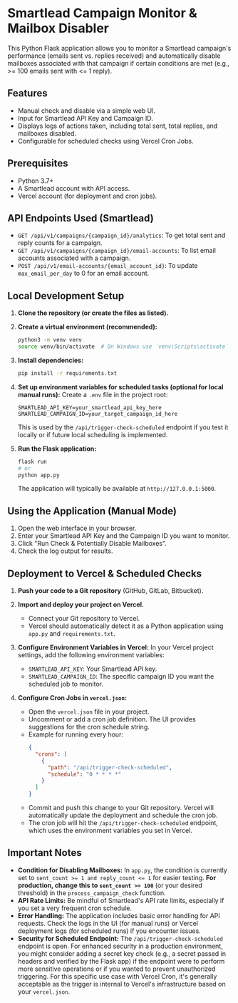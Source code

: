 # Smartlead Campaign Monitor & Mailbox Disabler

This Python Flask application allows you to monitor a Smartlead campaign's performance (emails sent vs. replies received) and automatically disable mailboxes associated with that campaign if certain conditions are met (e.g., >= 100 emails sent with <= 1 reply).

## Features

-   Manual check and disable via a simple web UI.
-   Input for Smartlead API Key and Campaign ID.
-   Displays logs of actions taken, including total sent, total replies, and mailboxes disabled.
-   Configurable for scheduled checks using Vercel Cron Jobs.

## Prerequisites

-   Python 3.7+
-   A Smartlead account with API access.
-   Vercel account (for deployment and cron jobs).

## API Endpoints Used (Smartlead)

-   `GET /api/v1/campaigns/{campaign_id}/analytics`: To get total sent and reply counts for a campaign.
-   `GET /api/v1/campaigns/{campaign_id}/email-accounts`: To list email accounts associated with a campaign.
-   `POST /api/v1/email-accounts/{email_account_id}`: To update `max_email_per_day` to 0 for an email account.

## Local Development Setup

1.  **Clone the repository (or create the files as listed).**

2.  **Create a virtual environment (recommended):**
    ```bash
    python3 -m venv venv
    source venv/bin/activate  # On Windows use `venv\Scripts\activate`
    ```

3.  **Install dependencies:**
    ```bash
    pip install -r requirements.txt
    ```

4.  **Set up environment variables for scheduled tasks (optional for local manual runs):**
    Create a `.env` file in the project root:
    ```
    SMARTLEAD_API_KEY=your_smartlead_api_key_here
    SMARTLEAD_CAMPAIGN_ID=your_target_campaign_id_here
    ```
    This is used by the `/api/trigger-check-scheduled` endpoint if you test it locally or if future local scheduling is implemented.

5.  **Run the Flask application:**
    ```bash
    flask run
    # or
    python app.py
    ```
    The application will typically be available at `http://127.0.0.1:5000`.

## Using the Application (Manual Mode)

1.  Open the web interface in your browser.
2.  Enter your Smartlead API Key and the Campaign ID you want to monitor.
3.  Click "Run Check & Potentially Disable Mailboxes".
4.  Check the log output for results.

## Deployment to Vercel & Scheduled Checks

1.  **Push your code to a Git repository** (GitHub, GitLab, Bitbucket).

2.  **Import and deploy your project on Vercel.**
    -   Connect your Git repository to Vercel.
    -   Vercel should automatically detect it as a Python application using `app.py` and `requirements.txt`.

3.  **Configure Environment Variables in Vercel:**
    In your Vercel project settings, add the following environment variables:
    -   `SMARTLEAD_API_KEY`: Your Smartlead API key.
    -   `SMARTLEAD_CAMPAIGN_ID`: The specific campaign ID you want the scheduled job to monitor.

4.  **Configure Cron Jobs in `vercel.json`:**
    -   Open the `vercel.json` file in your project.
    -   Uncomment or add a cron job definition. The UI provides suggestions for the cron schedule string.
    -   Example for running every hour:
        ```json
        {
          "crons": [
            {
              "path": "/api/trigger-check-scheduled",
              "schedule": "0 * * * *"
            }
          ]
        }
        ```
    -   Commit and push this change to your Git repository. Vercel will automatically update the deployment and schedule the cron job.
    -   The cron job will hit the `/api/trigger-check-scheduled` endpoint, which uses the environment variables you set in Vercel.

## Important Notes

-   **Condition for Disabling Mailboxes:** In `app.py`, the condition is currently set to `sent_count >= 1 and reply_count <= 1` for easier testing. **For production, change this to `sent_count >= 100`** (or your desired threshold) in the `process_campaign_check` function.
-   **API Rate Limits:** Be mindful of Smartlead's API rate limits, especially if you set a very frequent cron schedule.
-   **Error Handling:** The application includes basic error handling for API requests. Check the logs in the UI (for manual runs) or Vercel deployment logs (for scheduled runs) if you encounter issues.
-   **Security for Scheduled Endpoint:** The `/api/trigger-check-scheduled` endpoint is open. For enhanced security in a production environment, you might consider adding a secret key check (e.g., a secret passed in headers and verified by the Flask app) if the endpoint were to perform more sensitive operations or if you wanted to prevent unauthorized triggering. For this specific use case with Vercel Cron, it's generally acceptable as the trigger is internal to Vercel's infrastructure based on your `vercel.json`.
